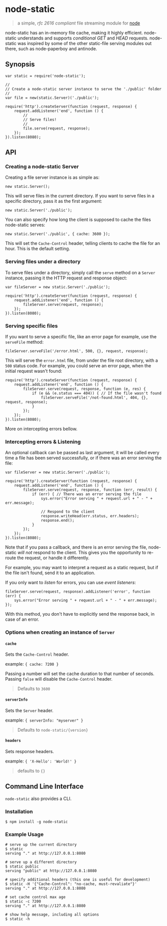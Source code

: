 node-static
===========

> a simple, *rfc 2616 compliant* file streaming module for [node](http://nodejs.org)

node-static has an in-memory file cache, making it highly efficient.
node-static understands and supports *conditional GET* and *HEAD* requests.
node-static was inspired by some of the other static-file serving modules out there,
such as node-paperboy and antinode.

Synopsis
--------

    var static = require('node-static');

    //
    // Create a node-static server instance to serve the './public' folder
    //
    var file = new(static.Server)('./public');

    require('http').createServer(function (request, response) {
        request.addListener('end', function () {
            //
            // Serve files!
            //
            file.serve(request, response);
        });
    }).listen(8080);

API
---

### Creating a node-static Server #

Creating a file server instance is as simple as:

    new static.Server();

This will serve files in the current directory. If you want to serve files in a specific
directory, pass it as the first argument:

    new static.Server('./public');

You can also specify how long the client is supposed to cache the files node-static serves:

    new static.Server('./public', { cache: 3600 });

This will set the `Cache-Control` header, telling clients to cache the file for an hour.
This is the default setting.

### Serving files under a directory #

To serve files under a directory, simply call the `serve` method on a `Server` instance, passing it
the HTTP request and response object:

    var fileServer = new static.Server('./public');

    require('http').createServer(function (request, response) {
        request.addListener('end', function () {
            fileServer.serve(request, response);
        });
    }).listen(8080);

### Serving specific files #

If you want to serve a specific file, like an error page for example, use the `serveFile` method:

    fileServer.serveFile('/error.html', 500, {}, request, response);

This will serve the `error.html` file, from under the file root directory, with a `500` status code.
For example, you could serve an error page, when the initial request wasn't found:

    require('http').createServer(function (request, response) {
        request.addListener('end', function () {
            fileServer.serve(request, response, function (e, res) {
                if (e && (e.status === 404)) { // If the file wasn't found
                    fileServer.serveFile('/not-found.html', 404, {}, request, response);
                }
            });
        });
    }).listen(8080);

More on intercepting errors bellow.

### Intercepting errors & Listening #

An optional callback can be passed as last argument, it will be called every time a file
has been served successfully, or if there was an error serving the file:

    var fileServer = new static.Server('./public');

    require('http').createServer(function (request, response) {
        request.addListener('end', function () {
            fileServer.serve(request, response, function (err, result) {
                if (err) { // There was an error serving the file
                    sys.error("Error serving " + request.url + " - " + err.message);

                    // Respond to the client
                    response.writeHead(err.status, err.headers);
                    response.end();
                }
            });
        });
    }).listen(8080);

Note that if you pass a callback, and there is an error serving the file, node-static
*will not* respond to the client. This gives you the opportunity to re-route the request,
or handle it differently.

For example, you may want to interpret a request as a static request, but if the file isn't found,
send it to an application.

If you only want to *listen* for errors, you can use *event listeners*:

    fileServer.serve(request, response).addListener('error', function (err) {
        sys.error("Error serving " + request.url + " - " + err.message);
    });

With this method, you don't have to explicitly send the response back, in case of an error.

### Options when creating an instance of `Server` #

#### `cache` #

Sets the `Cache-Control` header.

example: `{ cache: 7200 }`

Passing a number will set the cache duration to that number of seconds.
Passing `false` will disable the `Cache-Control` header.

> Defaults to `3600`


#### `serverInfo` #

Sets the `Server` header.

example: `{ serverInfo: "myserver" }`

> Defaults to `node-static/{version}`

#### `headers` #

Sets response headers.

example: `{ 'X-Hello': 'World!' }`

> defaults to `{}`

Command Line Interface
----------------------

`node-static` also provides a CLI.

### Installation #

    $ npm install -g node-static

### Example Usage #

    # serve up the current directory
    $ static
    serving "." at http://127.0.0.1:8080

    # serve up a different directory
    $ static public
    serving "public" at http://127.0.0.1:8080

    # specify additional headers (this one is useful for development)
    $ static -H '{"Cache-Control": "no-cache, must-revaliate"}'
    serving "." at http://127.0.0.1:8080

    # set cache control max age
    $ static -c 7200
    serving "." at http://127.0.0.1:8080

    # show help message, including all options
    $ static -h
